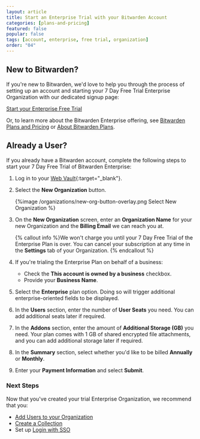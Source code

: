 ```yaml
---
layout: article
title: Start an Enterprise Trial with your Bitwarden Account
categories: [plans-and-pricing]
featured: false
popular: false
tags: [account, enterprise, free trial, organization]
order: "04"
---
```


## New to Bitwarden?

If you're new to Bitwarden, we'd love to help you through the process of setting up an account and starting your 7 Day Free Trial Enterprise Organization with our dedicated signup page:

<a role="button" class="btn btn-primary" href="https://vault.bitwarden.com/#/register?org=enterprise">Start your Enterprise Free Trial</a>

Or, to learn more about the Bitwarden Enterprise offering, see [Bitwarden Plans and Pricing](https://bitwarden.com/pricing/business) or [About Bitwarden Plans]({{site.baseurl}}/article/about-bitwarden-plans/#enterprise-organizations).

## Already a User?

If you already have a Bitwarden account, complete the following steps to start your 7 Day Free Trial of Bitwarden Enterprise:

1. Log in to your [Web Vault](https://vault.bitwarden.com){:target="\_blank"}.
2. Select the **New Organization** button.

   {%image /organizations/new-org-button-overlay.png Select New Organization %}

3. On the **New Organization** screen, enter an **Organization Name** for your new Organization and the **Billing Email** we can reach you at.

   {% callout info %}We won't charge you until your 7 Day Free Trial of the Enterprise Plan is over. You can cancel your subscription at any time in the **Settings** tab of your Organization.
   {% endcallout %}

4. If you're trialing the Enterprise Plan on behalf of a business:
   - Check the **This account is owned by a business** checkbox.
   - Provide your **Business Name**.
5. Select the **Enterprise** plan option. Doing so will trigger additional enterprise-oriented fields to be displayed.
6. In the **Users** section, enter the number of **User Seats** you need. You can add additional seats later if required.
7. In the **Addons** section, enter the amount of **Additional Storage (GB)** you need. Your plan comes with 1 GB of shared encrypted file attachments, and you can add additional storage later if required.
8. In the **Summary** section, select whether you'd like to be billed **Annually** or **Monthly**.
9. Enter your **Payment Information** and select **Submit**.

### Next Steps

Now that you've created your trial Enterprise Organization, we recommend that you:

- [Add Users to your Organization]({{site.baseurl}}/article/managing-users/)
- [Create a Collection]({{site.baseurl}}/article/about-collections/#create-a-collection)
- Set up [Login with SSO]({{site.baseurl}}/article/about-sso/)
